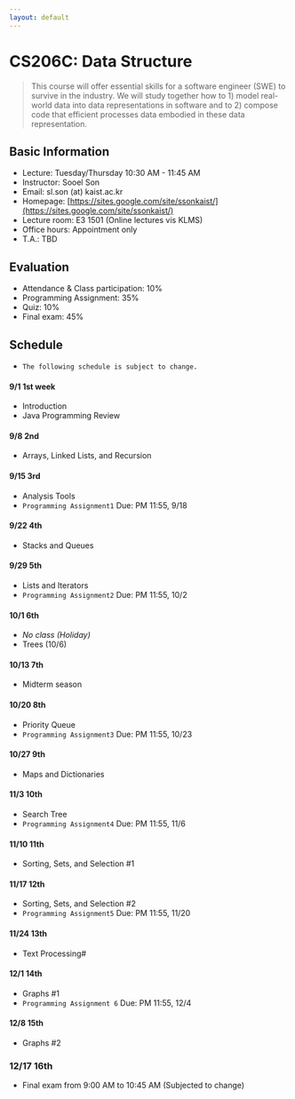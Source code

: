 ```yaml
---
layout: default
---
```


# **CS206C**: Data Structure

> This course will offer essential skills for a software engineer (SWE) to survive in the industry. We will study together how to 1) model real-world data into data representations in software and to 2) compose code that efficient processes data embodied in these data representation.  


## Basic Information
 * Lecture: Tuesday/Thursday 10:30 AM - 11:45 AM
 * Instructor: Sooel Son
 * Email: sl.son (at) kaist.ac.kr
 * Homepage: [https://sites.google.com/site/ssonkaist/](https://sites.google.com/site/ssonkaist/)
 * Lecture room: E3 1501 (Online lectures vis KLMS)
 * Office hours: Appointment only
 * T.A.: TBD
 
## Evaluation
 * Attendance & Class participation: 10%
 * Programming Assignment: 35%
 * Quiz: 10%
 * Final exam: 45%

## Schedule

- `The following schedule is subject to change.`

#### 9/1 1st week
- Introduction
- Java Programming Review

#### 9/8 2nd
- Arrays, Linked Lists, and Recursion

#### 9/15 3rd
- Analysis Tools
- `Programming Assignment1` Due: PM 11:55, 9/18 
  
#### 9/22 4th
- Stacks and Queues

#### 9/29 5th
- Lists and Iterators
- `Programming Assignment2` Due: PM 11:55, 10/2 
 
#### 10/1 6th
- _No class (Holiday)_
- Trees (10/6)

#### 10/13 7th
- Midterm season

#### 10/20 8th
- Priority Queue
- `Programming Assignment3` Due: PM 11:55, 10/23
  
#### 10/27 9th
- Maps and Dictionaries

#### 11/3 10th
- Search Tree
- `Programming Assignment4` Due: PM 11:55, 11/6
  
#### 11/10 11th
- Sorting, Sets, and Selection #1
  
#### 11/17 12th
- Sorting, Sets, and Selection #2
- `Programming Assignment5` Due: PM 11:55, 11/20

#### 11/24 13th
- Text Processing#

#### 12/1 14th
- Graphs #1
- `Programming Assignment 6` Due: PM 11:55, 12/4

#### 12/8 15th
- Graphs #2

### 12/17 16th
- Final exam from 9:00 AM to 10:45 AM (Subjected to change)
